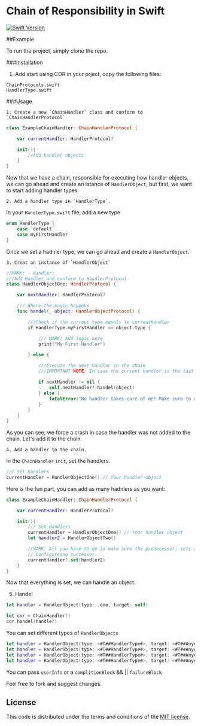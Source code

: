 # Chain of Responsibility in Swift

[![Swift Version](https://img.shields.io/badge/Swift-3.0.x-orange.svg)]()

##Example

To run the project, simply clone the repo.

###Installation

1. Add start using COR in your prject, copy the following files:

```
ChainProtocols.swift
HandlerType.swift
```

###Usage

    1. Create a new `ChainHandler` class and conform to `ChainHandlerProtocol`

```swift
class ExampleChainHandler: ChainHandlerProtocol {

    var currentHandler: HandlerProtocol?

    init(){
        //Add handler objects
    }
}

```

Now that we have a chain, responsible for executing how handler objects, we can go ahead and create an istance of `HandlerObject`, but first, we want to start adding handler types

    2. Add a handler type in `HandlerType`.

In your `HandlerType.swift` file, add a new type

```swift
enum HandlerType {
    case `default`
    case myFirstHandler
}

```

Once we set a hadnler type, we can go ahead and create a `HandlerObject`.

    3. Creat an instance of `HandlerObject`

```swift
//MARK: - Handler:
///Add Handler and conform to HandlerProtocol
class HandlerObjectOne: HandlerProtocol {

    var nextHandler: HandlerProtocol?

    /// Where the magic happens
    func handel(_ object: HandlerObjectProtocol) {

        ///Check if the current type equals to currentHandler
        if HandlerType.myFirstHandler == object.type {

            /// MARK: Add logic here
            print("My First Handler")

        } else {

            ///Execute the next handler in the chain
            ///IMPORTANT NOTE: In case the current handler is the last in the chain, force a crash to make sure you handle all types:

            if nextHandler != nil {
                self.nextHandler?.handel(object)
            } else {
                fatalError("No handler takes care of me! Make sure to add me to the chain...")
            }
        }
    }
}
```

As you can see, we force a crash in case the handler was not added to the chain. Let's add it to the chain.

    4. Add a handler to the chain.

In the `ChainHandler` `init`, set the handlers.

```swift
/// Set Handlers
currentHandler = HandlerObjectOne() // Your handler object
```
Here is the fun part, you can add as many hadnlers as you want:

```swift
class ExampleChainHandler: ChainHandlerProtocol {

    var currentHandler: HandlerProtocol?

    init(){
        /// Set Handlers
        currentHandler = HandlerObjectOne() // Your handler object
        let handler2 = HandlerObjectTwo()

        //MARK: All you have to do is make sure the predecessor, sets a successor handler for the chain to continue.
        // Configureing successor
        currentHandler?.set(handler2)
    }
}
```
Now that everything is set, we can handle an object.

   5. Handel

```Swift
let handler = HandlerObject(type: .one, target: self)

let cor = ChainHandler()
cor.handel(handler)
```

You can set different types of `HandlerObjects`

```swift
let handler = HandlerObject(type: <#T##HandlerType#>, target: <#T##Any#>)
let handler = HandlerObject(type: <#T##HandlerType#>, target: <#T##Any#>, userInfo: <#T##[AnyHashable : Any]?#>)
let handler = HandlerObject(type: <#T##HandlerType#>, target: <#T##Any#>, block: <#T##CORComplitionBlock##CORComplitionBlock##([AnyHashable : Any]?) -> Void#>, failureBlock: <#T##CORFailureBlock?##CORFailureBlock?##(ChainError?) -> Void#>)
let handler = HandlerObject(type: <#T##HandlerType#>, target: <#T##Any#>, userInfo: <#T##[AnyHashable : Any]?#>, block: <#T##CORComplitionBlock##CORComplitionBlock##([AnyHashable : Any]?) -> Void#>, failureBlock: <#T##CORFailureBlock?##CORFailureBlock?##(ChainError?) -> Void#>)
```

You can pass `userInfo` or a `complitionBlock` && || `failureBlock`

Feel free to fork and suggest changes.


## License

This code is distributed under the terms and conditions of the [MIT license](LICENSE).




















